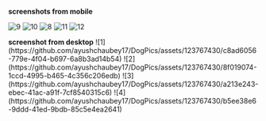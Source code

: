 <b>screenshots from mobile</b>

![9](https://github.com/ayushchaubey17/DogPics/assets/123767430/b775c038-bb13-4949-a400-07c8f1140012)
![10](https://github.com/ayushchaubey17/DogPics/assets/123767430/49da3b6a-aeb5-4f59-ae0c-0328f05a6996)
![8](https://github.com/ayushchaubey17/DogPics/assets/123767430/11e87899-908f-405c-85b8-8d30230f498b)
![11](https://github.com/ayushchaubey17/DogPics/assets/123767430/87fa30f0-5469-490d-bc02-d390c8c9c728)
![12](https://github.com/ayushchaubey17/DogPics/assets/123767430/4106d16e-0fd6-4993-91b5-c0f5e488b512)


<b>
screenshot from desktop</b>
![1](https://github.com/ayushchaubey17/DogPics/assets/123767430/c8ad6056-779e-4f04-b697-6a8b3ad14b54)
![2](https://github.com/ayushchaubey17/DogPics/assets/123767430/8f019074-1ccd-4995-b465-4c356c206edb)
![3](https://github.com/ayushchaubey17/DogPics/assets/123767430/a213e243-ebec-41ac-a91f-7cf8540315c6)
![4](https://github.com/ayushchaubey17/DogPics/assets/123767430/b5ee38e6-9ddd-41ed-9bdb-85c5e4ea2641)

